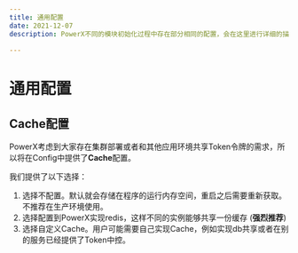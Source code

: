 ```yaml
---
title: 通用配置
date: 2021-12-07
description: PowerX不同的模块初始化过程中存在部分相同的配置，会在这里进行详细的描述。例如：Token缓存、HTTP外部调试开关、日志等

---
```


# 通用配置

## Cache配置

PowerX考虑到大家存在集群部署或者和其他应用环境共享Token令牌的需求，所以将在Config中提供了**Cache**配置。

我们提供了以下选择：

1.  选择不配置。默认就会存储在程序的运行内存空间，重启之后需要重新获取。不推荐在生产环境使用。 
2.  选择配置到PowerX实现redis，这样不同的实例能够共享一份缓存 (**强烈推荐**)
3.  选择自定义Cache。用户可能需要自己实现Cache，例如实现db共享或者在别的服务已经提供了Token中控。
